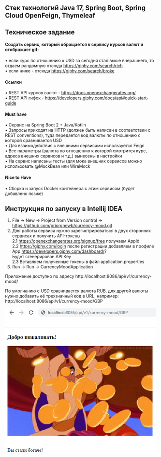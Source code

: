 ## Стек технологий Java 17, Spring Boot, Spring Cloud OpenFeign, Thymeleaf
## Техническое задание
#### Создать сервис, который обращается к сервису курсов валют и отображает gif:  
• если курс по отношению к USD за сегодня стал выше вчерашнего, то отдаем рандомную отсюда https://giphy.com/search/rich  
• если ниже - отсюда https://giphy.com/search/broke 

#### Ссылки
• REST API курсов валют - https://docs.openexchangerates.org/  
• REST АРI гифок - https://developers.giphy.com/docs/api#quick-start-guide

#### Must have
• Сервис на Spring Boot 2 + Java/Kotlin  
• Запросы приходят на НТТР (должен быть написан в соответствии с REST conventions), туда передается код валюты по отношению с которой сравнивается USD  
• Для взаимодействия с внешними сервисами используется Feign  
• Все параметры (валюта по отношению к которой смотрится курс, адреса внешних сервисов и т.д.) вынесены в настройки  
• На сервис написаны тесты (для мока внешних сервисов можно использовать @MockBean или WireMock

#### Nice to Have
• Сборка и запуск Docker контейнера с этим сервисом (будет добавлено позже)

## Инструкция по запуску в Intellij IDEA
1. File -> New -> Project from Version control -> https://github.com/priorgnewb/currency-mood.git  
2. Для работы сервиса нужно зарегистрироваться в двух сторонних сервисах и получить API-токены  
2.1 https://openexchangerates.org/signup/free    получаем AppId  
2.2 https://giphy.com/login   после регистрации добавляем в профиле App https://developers.giphy.com/dashboard/?  
Будет сгенерирован API Key  
2.3 Вставляем полученные токены в файл application.properties  
3. Run -> Run -> CurrencyMoodApplication  

Приложение доступно по адресу http://localhost:8086/api/v1/currency-mood/  

По умолчанию с USD сравнивается валюта RUB, для другой валюты нужно добавить её трехзначный код в URL, например:  
http://localhost:8086/api/v1/currency-mood/GBP  

![img1](https://github.com/priorgnewb/currency-mood/blob/master/rich.png)
